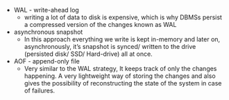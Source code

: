 - WAL - write-ahead log
	- writing a lot of data to disk is expensive, which is why DBMSs persist a compressed version of the changes known as WAL
- asynchronous snapshot
	- In this approach everything we write is kept in-memory and later on, asynchronously, it’s snapshot is synced/ written to the drive (persisted disk/ SSD/ Hard-drive) all at once.
- AOF - append-only file
	- Very similar to the WAL strategy, It keeps track of only the changes happening. A very lightweight way of storing the changes and also gives the possibility of reconstructing the state of the system in case of failures.